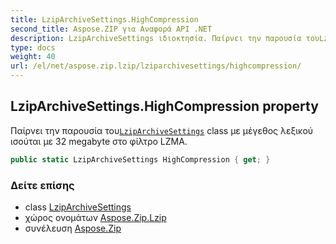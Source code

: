 ```yaml
---
title: LzipArchiveSettings.HighCompression
second_title: Aspose.ZIP για Αναφορά API .NET
description: LzipArchiveSettings ιδιοκτησία. Παίρνει την παρουσία τουLzipArchiveSettings class με μέγεθος λεξικού ισούται με 32 megabyte στο φίλτρο LZMA.
type: docs
weight: 40
url: /el/net/aspose.zip.lzip/lziparchivesettings/highcompression/
---
```

## LzipArchiveSettings.HighCompression property

Παίρνει την παρουσία του[`LzipArchiveSettings`](../) class με μέγεθος λεξικού ισούται με 32 megabyte στο φίλτρο LZMA.

```csharp
public static LzipArchiveSettings HighCompression { get; }
```

### Δείτε επίσης

* class [LzipArchiveSettings](../)
* χώρος ονομάτων [Aspose.Zip.Lzip](../../lziparchivesettings/)
* συνέλευση [Aspose.Zip](../../../)



